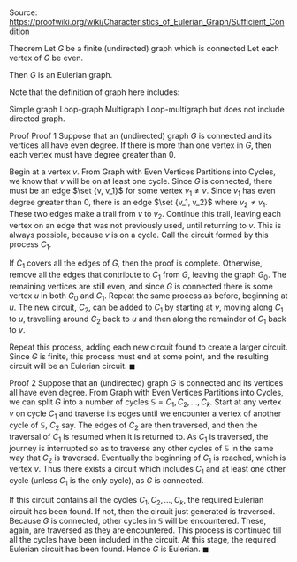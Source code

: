 # 

Source: https://proofwiki.org/wiki/Characteristics_of_Eulerian_Graph/Sufficient_Condition



Theorem
Let $G$ be a finite (undirected) graph which is connected
Let each vertex of $G$ be even.

Then $G$ is an Eulerian graph.

Note that the definition of graph here includes:

Simple graph
Loop-graph
Multigraph
Loop-multigraph
but does not include directed graph.


Proof
Proof 1
Suppose that an (undirected) graph $G$ is connected and its vertices all have even degree.
If there is more than one vertex in $G$, then each vertex must have degree greater than $0$.

Begin at a vertex $v$.
From Graph with Even Vertices Partitions into Cycles, we know that $v$ will be on at least one cycle.
Since $G$ is connected, there must be an edge $\set {v, v_1}$ for some vertex $v_1 \ne v$.
Since $v_1$ has even degree greater than $0$, there is an edge $\set {v_1, v_2}$ where $v_2 \ne v_1$.
These two edges make a trail from $v$ to $v_2$.
Continue this trail, leaving each vertex on an edge that was not previously used, until returning to $v$.
This is always possible, because $v$ is on a cycle.
Call the circuit formed by this process $C_1$.

If $C_1$ covers all the edges of $G$, then the proof is complete.
Otherwise, remove all the edges that contribute to $C_1$ from $G$, leaving the graph $G_0$.
The remaining vertices are still even, and since $G$ is connected there is some vertex $u$ in both $G_0$ and $C_1$.
Repeat the same process as before, beginning at $u$.
The new circuit, $C_2$, can be added to $C_1$ by starting at $v$, moving along $C_1$ to $u$, travelling around $C_2$ back to $u$ and then along the remainder of $C_1$ back to $v$.

Repeat this process, adding each new circuit found to create a larger circuit.
Since $G$ is finite, this process must end at some point, and the resulting circuit will be an Eulerian circuit.
$\blacksquare$


Proof 2
Suppose that an (undirected) graph $G$ is connected and its vertices all have even degree.
From Graph with Even Vertices Partitions into Cycles, we can split $G$ into a number of cycles $\mathbb S = C_1, C_2, \ldots, C_k$.
Start at any vertex $v$ on cycle $C_1$ and traverse its edges until we encounter a vertex of another cycle of $\mathbb S$, $C_2$ say.
The edges of $C_2$ are then traversed, and then the traversal of $C_1$ is resumed when it is returned to.
As $C_1$ is traversed, the journey is interrupted so as to traverse any other cycles of $\mathbb S$ in the same way that $C_2$ is traversed.
Eventually the beginning of $C_1$ is reached, which is vertex $v$.
Thus there exists a circuit which includes $C_1$ and at least one other cycle (unless $C_1$ is the only cycle), as $G$ is connected.

If this circuit contains all the cycles $C_1, C_2, \ldots, C_k$, the required Eulerian circuit has been found.
If not, then the circuit just generated is traversed.
Because $G$ is connected, other cycles in $\mathbb S$ will be encountered.
These, again, are traversed as they are encountered.
This process is continued till all the cycles have been included in the circuit.
At this stage, the required Eulerian circuit has been found.
Hence $G$ is Eulerian.
$\blacksquare$





